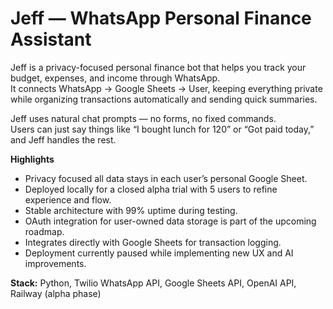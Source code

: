 # Jeff — WhatsApp Personal Finance Assistant

Jeff is a privacy-focused personal finance bot that helps you track your budget, expenses, and income through WhatsApp.  
It connects WhatsApp → Google Sheets → User, keeping everything private while organizing transactions automatically and sending quick summaries.

Jeff uses natural chat prompts — no forms, no fixed commands.  
Users can just say things like “I bought lunch for 120” or “Got paid today,” and Jeff handles the rest.

**Highlights**
- Privacy focused all data stays in each user’s personal Google Sheet.  
- Deployed locally for a closed alpha trial with 5 users to refine experience and flow.  
- Stable architecture with 99% uptime during testing.  
- OAuth integration for user-owned data storage is part of the upcoming roadmap.  
- Integrates directly with Google Sheets for transaction logging.  
- Deployment currently paused while implementing new UX and AI improvements.

**Stack:** Python, Twilio WhatsApp API, Google Sheets API, OpenAI API, Railway (alpha phase)
